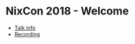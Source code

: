 # NixCon 2018 - Welcome

* [Talk info]()
* [Recording](https://www.youtube.com/watch?v=rzjMif6wvMk&l)
